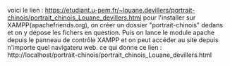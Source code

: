 voici le lien : https://etudiant.u-pem.fr/~louane.devillers/portrait-chinois/portrait_chinois_Louane_devillers.html
pour l'installer sur XAMPP(apachefriends.org), on créer un dossier "portrait-chinois" dedans et on y dépose les fichers en question.
Puis on lance le module apache depuis le panneau de contrôle XAMPP et on peut accéder au site depuis n'importe quel navigateru web.
ce qui donne ce lien : http://localhost/portrait-chinois/portrait_chinois_Louane_devillers.html 